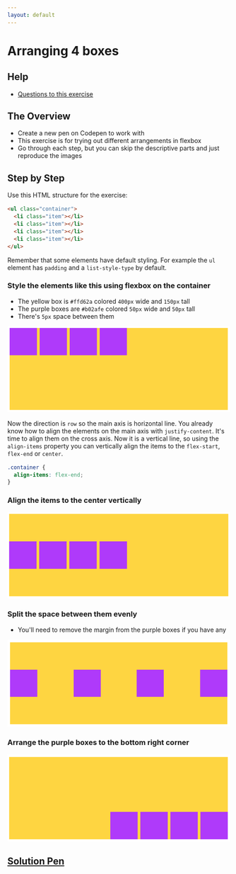 ```yaml
---
layout: default
---
```

# Arranging 4 boxes

## Help

- [Questions to this exercise](http://askbot.greenfox.academy/questions/tags:arranging-boxes/)

## The Overview

- Create a new pen on Codepen to work with
- This exercise is for trying out different arrangements in flexbox
- Go through each step, but you can skip the descriptive parts and just reproduce the images

## Step by Step

Use this HTML structure for the exercise:

```html
<ul class="container">
  <li class="item"></li>
  <li class="item"></li>
  <li class="item"></li>
  <li class="item"></li>
</ul>
```

Remember that some elements have default styling. For example the `ul` element has `padding` and a `list-style-type` by default.

### Style the elements like this using flexbox on the container

- The yellow box is `#ffd62a` colored `400px` wide and `150px` tall
- The purple boxes are `#b02afe` colored `50px` wide and `50px` tall
- There's `5px` space between them

![arrange 1](assets/arrange-01.png)

Now the direction is `row` so the main axis is horizontal line. You already know how to align the elements on the main axis with `justify-content`. It's time to align them on the cross axis. Now it is a vertical line, so using the `align-items` property you can vertically align the items to the `flex-start`, `flex-end` or `center`.

```css
.container {
  align-items: flex-end;
}
```

### Align the items to the center vertically

![arrange 2](assets/arrange-02.png)

### Split the space between them evenly

- You'll need to remove the margin from the purple boxes if you have any

![arrange 3](assets/arrange-03.png)

### Arrange the purple boxes to the bottom right corner

![arrange 4](assets/arrange-04.png)

## [Solution Pen](https://codepen.io/adamgyulavari/pen/RwPOrYx)
